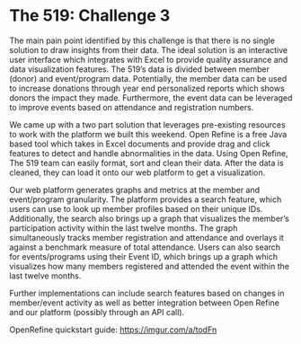 # The 519: Challenge 3 


The main pain point identified by this challenge is that there is no single solution to draw insights from their data. The ideal solution is an interactive user interface which integrates with Excel to provide quality assurance and data visualization features. The 519’s data is divided between member (donor) and event/program data. Potentially, the member data can be used to increase donations through year end personalized reports which shows donors the impact they made. Furthermore, the event data can be leveraged to improve events based on attendance and registration numbers. 


We came up with a two part solution that leverages pre-existing resources to work with the platform we built this weekend. Open Refine is a free Java based tool which takes in Excel documents and provide drag and click features to detect and handle abnormalities in the data. Using Open Refine, The 519 team can easily format, sort and clean their data. After the data is cleaned, they can load it onto our web platform to get a visualization. 


Our web platform generates graphs and metrics at the member and event/program granularity. The platform provides a search feature, which users can use to look up member profiles based on their unique IDs. Additionally, the search also brings up a graph that visualizes the member’s participation activity within the last twelve months. The graph simultaneously tracks member registration and attendance and overlays it against a benchmark measure of total attendance. Users can also search for events/programs using their Event ID, which brings up a graph which visualizes how many members registered and attended the event within the last twelve months.   


Further implementations can include search features based on changes in member/event activity as well as better integration between Open Refine and our platform (possibly through an API call). 



OpenRefine quickstart guide: https://imgur.com/a/todFn
